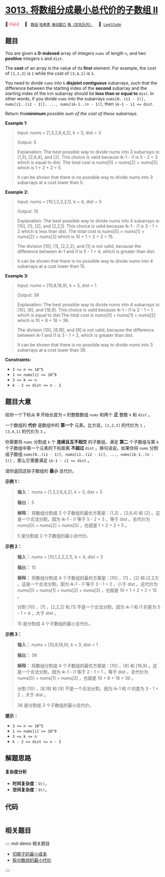 # [3013. 将数组分成最小总代价的子数组 II](https://leetcode.com/problems/divide-an-array-into-subarrays-with-minimum-cost-ii)

🔴 <font color=#ff334b>Hard</font>&emsp; 🔖&ensp; [`数组`](/leetcode/outline/tag/array.md) [`哈希表`](/leetcode/outline/tag/hash-table.md) [`滑动窗口`](/leetcode/outline/tag/sliding-window.md) [`堆（优先队列）`](/leetcode/outline/tag/heap-priority-queue.md)&emsp; 🔗&ensp;[`LeetCode`](https://leetcode.com/problems/divide-an-array-into-subarrays-with-minimum-cost-ii)


## 题目

You are given a **0-indexed** array of integers `nums` of length `n`, and two
**positive** integers `k` and `dist`.

The **cost** of an array is the value of its **first** element. For example,
the cost of `[1,2,3]` is `1` while the cost of `[3,4,1]` is `3`.

You need to divide `nums` into `k` **disjoint contiguous** subarrays, such
that the difference between the starting index of the **second** subarray and
the starting index of the `kth` subarray should be **less than or equal to**
`dist`. In other words, if you divide `nums` into the subarrays `nums[0..(i1 -
1)], nums[i1..(i2 - 1)], ..., nums[ik-1..(n - 1)]`, then `ik-1 - i1 <= dist`.

Return _the**minimum** possible sum of the cost of these_ _subarrays_.



**Example 1:**

> Input: nums = [1,3,2,6,4,2], k = 3, dist = 3
> 
> Output: 5
> 
> Explanation: The best possible way to divide nums into 3 subarrays is: [1,3], [2,6,4], and [2]. This choice is valid because ik-1 - i1 is 5 - 2 = 3 which is equal to dist. The total cost is nums[0] + nums[2] + nums[5] which is 1 + 2 + 2 = 5.
> 
> It can be shown that there is no possible way to divide nums into 3 subarrays at a cost lower than 5.

**Example 2:**

> Input: nums = [10,1,2,2,2,1], k = 4, dist = 3
> 
> Output: 15
> 
> Explanation: The best possible way to divide nums into 4 subarrays is: [10], [1], [2], and [2,2,1]. This choice is valid because ik-1 - i1 is 3 - 1 = 2 which is less than dist. The total cost is nums[0] + nums[1] + nums[2] + nums[3] which is 10 + 1 + 2 + 2 = 15.
> 
> The division [10], [1], [2,2,2], and [1] is not valid, because the difference between ik-1 and i1 is 5 - 1 = 4, which is greater than dist.
> 
> It can be shown that there is no possible way to divide nums into 4 subarrays at a cost lower than 15.

**Example 3:**

> Input: nums = [10,8,18,9], k = 3, dist = 1
> 
> Output: 36
> 
> Explanation: The best possible way to divide nums into 4 subarrays is: [10], [8], and [18,9]. This choice is valid because ik-1 - i1 is 2 - 1 = 1 which is equal to dist.The total cost is nums[0] + nums[1] + nums[2] which is 10 + 8 + 18 = 36.
> 
> The division [10], [8,18], and [9] is not valid, because the difference between ik-1 and i1 is 3 - 1 = 2, which is greater than dist.
> 
> It can be shown that there is no possible way to divide nums into 3 subarrays at a cost lower than 36.

**Constraints:**

  * `3 <= n <= 10^5`
  * `1 <= nums[i] <= 10^9`
  * `3 <= k <= n`
  * `k - 2 <= dist <= n - 2`


## 题目大意

给你一个下标从 **0**  开始长度为 `n` 的整数数组 `nums` 和两个 **正**  整数 `k` 和 `dist` 。

一个数组的 **代价**  是数组中的 **第一个**  元素。比方说，`[1,2,3]` 的代价为 `1` ，`[3,4,1]` 的代价为 `3` 。

你需要将 `nums` 分割成 `k` 个 **连续且互不相交**  的子数组，满足 **第二**  个子数组与第 `k` 个子数组中第一个元素的下标距离
**不超过**  `dist` 。换句话说，如果你将 `nums` 分割成子数组 `nums[0..(i1 - 1)], nums[i1..(i2 -
1)], ..., nums[ik-1..(n - 1)]` ，那么它需要满足 `ik-1 - i1 <= dist` 。

请你返回这些子数组的 **最小**  总代价。



**示例 1：**

> 
> 
> 
> 
> 
> **输入：** nums = [1,3,2,6,4,2], k = 3, dist = 3
> 
> **输出：** 5
> 
> **解释：** 将数组分割成 3 个子数组的最优方案是：[1,3] ，[2,6,4] 和 [2] 。这是一个合法分割，因为 ik-1 - i1 等于 5 - 2 = 3 ，等于 dist 。总代价为 nums[0] + nums[2] + nums[5] ，也就是 1 + 2 + 2 = 5 。
> 
> 5 是分割成 3 个子数组的最小总代价。
> 
> 

**示例 2：**

> 
> 
> 
> 
> 
> **输入：** nums = [10,1,2,2,2,1], k = 4, dist = 3
> 
> **输出：** 15
> 
> **解释：** 将数组分割成 4 个子数组的最优方案是：[10] ，[1] ，[2] 和 [2,2,1] 。这是一个合法分割，因为 ik-1 - i1 等于 3 - 1 = 2 ，小于 dist 。总代价为 nums[0] + nums[1] + nums[2] + nums[3] ，也就是 10 + 1 + 2 + 2 = 15 。
> 
> 分割 [10] ，[1] ，[2,2,2] 和 [1] 不是一个合法分割，因为 ik-1 和 i1 的差为 5 - 1 = 4 ，大于 dist 。
> 
> 15 是分割成 4 个子数组的最小总代价。
> 
> 

**示例 3：**

> 
> 
> 
> 
> 
> **输入：** nums = [10,8,18,9], k = 3, dist = 1
> 
> **输出：** 36
> 
> **解释：** 将数组分割成 4 个子数组的最优方案是：[10] ，[8] 和 [18,9] 。这是一个合法分割，因为 ik-1 - i1 等于 2 - 1 = 1 ，等于 dist 。总代价为 nums[0] + nums[1] + nums[2] ，也就是 10 + 8 + 18 = 36 。
> 
> 分割 [10] ，[8,18] 和 [9] 不是一个合法分割，因为 ik-1 和 i1 的差为 3 - 1 = 2 ，大于 dist 。
> 
> 36 是分割成 3 个子数组的最小总代价。
> 
> 



**提示：**

  * `3 <= n <= 10^5`
  * `1 <= nums[i] <= 10^9`
  * `3 <= k <= n`
  * `k - 2 <= dist <= n - 2`


## 解题思路

#### 复杂度分析

- **时间复杂度**：`O()`，
- **空间复杂度**：`O()`，

## 代码

```javascript

```

## 相关题目

:::: md-demo 相关题目
- [切棍子的最小成本](https://leetcode.com/problems/minimum-cost-to-cut-a-stick)
- [拆分数组的最小代价](https://leetcode.com/problems/minimum-cost-to-split-an-array)

::::
